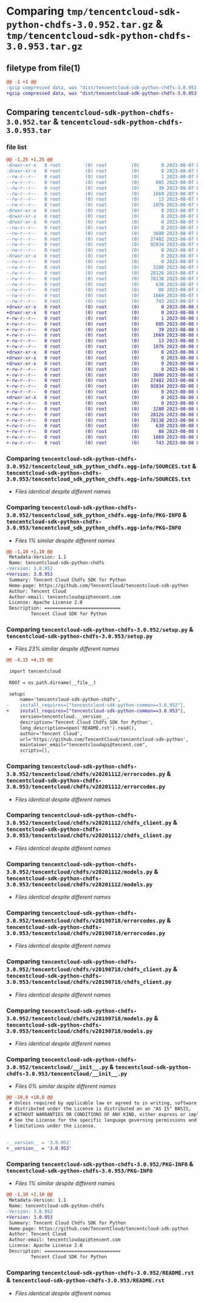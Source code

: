 # Comparing `tmp/tencentcloud-sdk-python-chdfs-3.0.952.tar.gz` & `tmp/tencentcloud-sdk-python-chdfs-3.0.953.tar.gz`

## filetype from file(1)

```diff
@@ -1 +1 @@
-gzip compressed data, was "dist/tencentcloud-sdk-python-chdfs-3.0.952.tar", last modified: Mon Aug  7 08:49:04 2023, max compression
+gzip compressed data, was "dist/tencentcloud-sdk-python-chdfs-3.0.953.tar", last modified: Tue Aug  8 00:20:53 2023, max compression
```

## Comparing `tencentcloud-sdk-python-chdfs-3.0.952.tar` & `tencentcloud-sdk-python-chdfs-3.0.953.tar`

### file list

```diff
@@ -1,25 +1,25 @@
-drwxr-xr-x   0 root         (0) root         (0)        0 2023-08-07 08:49:04.000000 tencentcloud-sdk-python-chdfs-3.0.952/
-drwxr-xr-x   0 root         (0) root         (0)        0 2023-08-07 08:49:04.000000 tencentcloud-sdk-python-chdfs-3.0.952/tencentcloud_sdk_python_chdfs.egg-info/
--rw-r--r--   0 root         (0) root         (0)        1 2023-08-07 08:49:04.000000 tencentcloud-sdk-python-chdfs-3.0.952/tencentcloud_sdk_python_chdfs.egg-info/dependency_links.txt
--rw-r--r--   0 root         (0) root         (0)      685 2023-08-07 08:49:04.000000 tencentcloud-sdk-python-chdfs-3.0.952/tencentcloud_sdk_python_chdfs.egg-info/SOURCES.txt
--rw-r--r--   0 root         (0) root         (0)       39 2023-08-07 08:49:04.000000 tencentcloud-sdk-python-chdfs-3.0.952/tencentcloud_sdk_python_chdfs.egg-info/requires.txt
--rw-r--r--   0 root         (0) root         (0)     1669 2023-08-07 08:49:04.000000 tencentcloud-sdk-python-chdfs-3.0.952/tencentcloud_sdk_python_chdfs.egg-info/PKG-INFO
--rw-r--r--   0 root         (0) root         (0)       13 2023-08-07 08:49:04.000000 tencentcloud-sdk-python-chdfs-3.0.952/tencentcloud_sdk_python_chdfs.egg-info/top_level.txt
--rw-r--r--   0 root         (0) root         (0)     1076 2023-08-07 08:49:04.000000 tencentcloud-sdk-python-chdfs-3.0.952/setup.py
-drwxr-xr-x   0 root         (0) root         (0)        0 2023-08-07 08:49:04.000000 tencentcloud-sdk-python-chdfs-3.0.952/tencentcloud/
-drwxr-xr-x   0 root         (0) root         (0)        0 2023-08-07 08:49:04.000000 tencentcloud-sdk-python-chdfs-3.0.952/tencentcloud/chdfs/
-drwxr-xr-x   0 root         (0) root         (0)        0 2023-08-07 08:49:04.000000 tencentcloud-sdk-python-chdfs-3.0.952/tencentcloud/chdfs/v20201112/
--rw-r--r--   0 root         (0) root         (0)        0 2023-08-07 08:49:04.000000 tencentcloud-sdk-python-chdfs-3.0.952/tencentcloud/chdfs/v20201112/__init__.py
--rw-r--r--   0 root         (0) root         (0)     3600 2023-08-07 08:49:04.000000 tencentcloud-sdk-python-chdfs-3.0.952/tencentcloud/chdfs/v20201112/errorcodes.py
--rw-r--r--   0 root         (0) root         (0)    27402 2023-08-07 08:49:04.000000 tencentcloud-sdk-python-chdfs-3.0.952/tencentcloud/chdfs/v20201112/chdfs_client.py
--rw-r--r--   0 root         (0) root         (0)    92834 2023-08-07 08:49:04.000000 tencentcloud-sdk-python-chdfs-3.0.952/tencentcloud/chdfs/v20201112/models.py
--rw-r--r--   0 root         (0) root         (0)        0 2023-08-07 08:49:04.000000 tencentcloud-sdk-python-chdfs-3.0.952/tencentcloud/chdfs/__init__.py
-drwxr-xr-x   0 root         (0) root         (0)        0 2023-08-07 08:49:04.000000 tencentcloud-sdk-python-chdfs-3.0.952/tencentcloud/chdfs/v20190718/
--rw-r--r--   0 root         (0) root         (0)        0 2023-08-07 08:49:04.000000 tencentcloud-sdk-python-chdfs-3.0.952/tencentcloud/chdfs/v20190718/__init__.py
--rw-r--r--   0 root         (0) root         (0)     3280 2023-08-07 08:49:04.000000 tencentcloud-sdk-python-chdfs-3.0.952/tencentcloud/chdfs/v20190718/errorcodes.py
--rw-r--r--   0 root         (0) root         (0)    28126 2023-08-07 08:49:04.000000 tencentcloud-sdk-python-chdfs-3.0.952/tencentcloud/chdfs/v20190718/chdfs_client.py
--rw-r--r--   0 root         (0) root         (0)    78138 2023-08-07 08:49:04.000000 tencentcloud-sdk-python-chdfs-3.0.952/tencentcloud/chdfs/v20190718/models.py
--rw-r--r--   0 root         (0) root         (0)      630 2023-08-07 08:49:04.000000 tencentcloud-sdk-python-chdfs-3.0.952/tencentcloud/__init__.py
--rw-r--r--   0 root         (0) root         (0)       88 2023-08-07 08:49:04.000000 tencentcloud-sdk-python-chdfs-3.0.952/setup.cfg
--rw-r--r--   0 root         (0) root         (0)     1669 2023-08-07 08:49:04.000000 tencentcloud-sdk-python-chdfs-3.0.952/PKG-INFO
--rw-r--r--   0 root         (0) root         (0)      743 2023-08-07 08:49:04.000000 tencentcloud-sdk-python-chdfs-3.0.952/README.rst
+drwxr-xr-x   0 root         (0) root         (0)        0 2023-08-08 00:20:53.000000 tencentcloud-sdk-python-chdfs-3.0.953/
+drwxr-xr-x   0 root         (0) root         (0)        0 2023-08-08 00:20:53.000000 tencentcloud-sdk-python-chdfs-3.0.953/tencentcloud_sdk_python_chdfs.egg-info/
+-rw-r--r--   0 root         (0) root         (0)        1 2023-08-08 00:20:53.000000 tencentcloud-sdk-python-chdfs-3.0.953/tencentcloud_sdk_python_chdfs.egg-info/dependency_links.txt
+-rw-r--r--   0 root         (0) root         (0)      685 2023-08-08 00:20:53.000000 tencentcloud-sdk-python-chdfs-3.0.953/tencentcloud_sdk_python_chdfs.egg-info/SOURCES.txt
+-rw-r--r--   0 root         (0) root         (0)       39 2023-08-08 00:20:53.000000 tencentcloud-sdk-python-chdfs-3.0.953/tencentcloud_sdk_python_chdfs.egg-info/requires.txt
+-rw-r--r--   0 root         (0) root         (0)     1669 2023-08-08 00:20:53.000000 tencentcloud-sdk-python-chdfs-3.0.953/tencentcloud_sdk_python_chdfs.egg-info/PKG-INFO
+-rw-r--r--   0 root         (0) root         (0)       13 2023-08-08 00:20:53.000000 tencentcloud-sdk-python-chdfs-3.0.953/tencentcloud_sdk_python_chdfs.egg-info/top_level.txt
+-rw-r--r--   0 root         (0) root         (0)     1076 2023-08-08 00:20:52.000000 tencentcloud-sdk-python-chdfs-3.0.953/setup.py
+drwxr-xr-x   0 root         (0) root         (0)        0 2023-08-08 00:20:53.000000 tencentcloud-sdk-python-chdfs-3.0.953/tencentcloud/
+drwxr-xr-x   0 root         (0) root         (0)        0 2023-08-08 00:20:53.000000 tencentcloud-sdk-python-chdfs-3.0.953/tencentcloud/chdfs/
+drwxr-xr-x   0 root         (0) root         (0)        0 2023-08-08 00:20:53.000000 tencentcloud-sdk-python-chdfs-3.0.953/tencentcloud/chdfs/v20201112/
+-rw-r--r--   0 root         (0) root         (0)        0 2023-08-08 00:20:52.000000 tencentcloud-sdk-python-chdfs-3.0.953/tencentcloud/chdfs/v20201112/__init__.py
+-rw-r--r--   0 root         (0) root         (0)     3600 2023-08-08 00:20:52.000000 tencentcloud-sdk-python-chdfs-3.0.953/tencentcloud/chdfs/v20201112/errorcodes.py
+-rw-r--r--   0 root         (0) root         (0)    27402 2023-08-08 00:20:52.000000 tencentcloud-sdk-python-chdfs-3.0.953/tencentcloud/chdfs/v20201112/chdfs_client.py
+-rw-r--r--   0 root         (0) root         (0)    92834 2023-08-08 00:20:52.000000 tencentcloud-sdk-python-chdfs-3.0.953/tencentcloud/chdfs/v20201112/models.py
+-rw-r--r--   0 root         (0) root         (0)        0 2023-08-08 00:20:52.000000 tencentcloud-sdk-python-chdfs-3.0.953/tencentcloud/chdfs/__init__.py
+drwxr-xr-x   0 root         (0) root         (0)        0 2023-08-08 00:20:53.000000 tencentcloud-sdk-python-chdfs-3.0.953/tencentcloud/chdfs/v20190718/
+-rw-r--r--   0 root         (0) root         (0)        0 2023-08-08 00:20:52.000000 tencentcloud-sdk-python-chdfs-3.0.953/tencentcloud/chdfs/v20190718/__init__.py
+-rw-r--r--   0 root         (0) root         (0)     3280 2023-08-08 00:20:52.000000 tencentcloud-sdk-python-chdfs-3.0.953/tencentcloud/chdfs/v20190718/errorcodes.py
+-rw-r--r--   0 root         (0) root         (0)    28126 2023-08-08 00:20:52.000000 tencentcloud-sdk-python-chdfs-3.0.953/tencentcloud/chdfs/v20190718/chdfs_client.py
+-rw-r--r--   0 root         (0) root         (0)    78138 2023-08-08 00:20:52.000000 tencentcloud-sdk-python-chdfs-3.0.953/tencentcloud/chdfs/v20190718/models.py
+-rw-r--r--   0 root         (0) root         (0)      630 2023-08-08 00:20:52.000000 tencentcloud-sdk-python-chdfs-3.0.953/tencentcloud/__init__.py
+-rw-r--r--   0 root         (0) root         (0)       88 2023-08-08 00:20:53.000000 tencentcloud-sdk-python-chdfs-3.0.953/setup.cfg
+-rw-r--r--   0 root         (0) root         (0)     1669 2023-08-08 00:20:53.000000 tencentcloud-sdk-python-chdfs-3.0.953/PKG-INFO
+-rw-r--r--   0 root         (0) root         (0)      743 2023-08-08 00:20:52.000000 tencentcloud-sdk-python-chdfs-3.0.953/README.rst
```

### Comparing `tencentcloud-sdk-python-chdfs-3.0.952/tencentcloud_sdk_python_chdfs.egg-info/SOURCES.txt` & `tencentcloud-sdk-python-chdfs-3.0.953/tencentcloud_sdk_python_chdfs.egg-info/SOURCES.txt`

 * *Files identical despite different names*

### Comparing `tencentcloud-sdk-python-chdfs-3.0.952/tencentcloud_sdk_python_chdfs.egg-info/PKG-INFO` & `tencentcloud-sdk-python-chdfs-3.0.953/tencentcloud_sdk_python_chdfs.egg-info/PKG-INFO`

 * *Files 1% similar despite different names*

```diff
@@ -1,10 +1,10 @@
 Metadata-Version: 1.1
 Name: tencentcloud-sdk-python-chdfs
-Version: 3.0.952
+Version: 3.0.953
 Summary: Tencent Cloud Chdfs SDK for Python
 Home-page: https://github.com/TencentCloud/tencentcloud-sdk-python
 Author: Tencent Cloud
 Author-email: tencentcloudapi@tencent.com
 License: Apache License 2.0
 Description: ============================
         Tencent Cloud SDK for Python
```

### Comparing `tencentcloud-sdk-python-chdfs-3.0.952/setup.py` & `tencentcloud-sdk-python-chdfs-3.0.953/setup.py`

 * *Files 23% similar despite different names*

```diff
@@ -4,15 +4,15 @@
 
 import tencentcloud
 
 ROOT = os.path.dirname(__file__)
 
 setup(
     name='tencentcloud-sdk-python-chdfs',
-    install_requires=["tencentcloud-sdk-python-common==3.0.952"],
+    install_requires=["tencentcloud-sdk-python-common==3.0.953"],
     version=tencentcloud.__version__,
     description='Tencent Cloud Chdfs SDK for Python',
     long_description=open('README.rst').read(),
     author='Tencent Cloud',
     url='https://github.com/TencentCloud/tencentcloud-sdk-python',
     maintainer_email="tencentcloudapi@tencent.com",
     scripts=[],
```

### Comparing `tencentcloud-sdk-python-chdfs-3.0.952/tencentcloud/chdfs/v20201112/errorcodes.py` & `tencentcloud-sdk-python-chdfs-3.0.953/tencentcloud/chdfs/v20201112/errorcodes.py`

 * *Files identical despite different names*

### Comparing `tencentcloud-sdk-python-chdfs-3.0.952/tencentcloud/chdfs/v20201112/chdfs_client.py` & `tencentcloud-sdk-python-chdfs-3.0.953/tencentcloud/chdfs/v20201112/chdfs_client.py`

 * *Files identical despite different names*

### Comparing `tencentcloud-sdk-python-chdfs-3.0.952/tencentcloud/chdfs/v20201112/models.py` & `tencentcloud-sdk-python-chdfs-3.0.953/tencentcloud/chdfs/v20201112/models.py`

 * *Files identical despite different names*

### Comparing `tencentcloud-sdk-python-chdfs-3.0.952/tencentcloud/chdfs/v20190718/errorcodes.py` & `tencentcloud-sdk-python-chdfs-3.0.953/tencentcloud/chdfs/v20190718/errorcodes.py`

 * *Files identical despite different names*

### Comparing `tencentcloud-sdk-python-chdfs-3.0.952/tencentcloud/chdfs/v20190718/chdfs_client.py` & `tencentcloud-sdk-python-chdfs-3.0.953/tencentcloud/chdfs/v20190718/chdfs_client.py`

 * *Files identical despite different names*

### Comparing `tencentcloud-sdk-python-chdfs-3.0.952/tencentcloud/chdfs/v20190718/models.py` & `tencentcloud-sdk-python-chdfs-3.0.953/tencentcloud/chdfs/v20190718/models.py`

 * *Files identical despite different names*

### Comparing `tencentcloud-sdk-python-chdfs-3.0.952/tencentcloud/__init__.py` & `tencentcloud-sdk-python-chdfs-3.0.953/tencentcloud/__init__.py`

 * *Files 0% similar despite different names*

```diff
@@ -10,8 +10,8 @@
 # Unless required by applicable law or agreed to in writing, software
 # distributed under the License is distributed on an "AS IS" BASIS,
 # WITHOUT WARRANTIES OR CONDITIONS OF ANY KIND, either express or implied.
 # See the License for the specific language governing permissions and
 # limitations under the License.
 
 
-__version__ = '3.0.952'
+__version__ = '3.0.953'
```

### Comparing `tencentcloud-sdk-python-chdfs-3.0.952/PKG-INFO` & `tencentcloud-sdk-python-chdfs-3.0.953/PKG-INFO`

 * *Files 1% similar despite different names*

```diff
@@ -1,10 +1,10 @@
 Metadata-Version: 1.1
 Name: tencentcloud-sdk-python-chdfs
-Version: 3.0.952
+Version: 3.0.953
 Summary: Tencent Cloud Chdfs SDK for Python
 Home-page: https://github.com/TencentCloud/tencentcloud-sdk-python
 Author: Tencent Cloud
 Author-email: tencentcloudapi@tencent.com
 License: Apache License 2.0
 Description: ============================
         Tencent Cloud SDK for Python
```

### Comparing `tencentcloud-sdk-python-chdfs-3.0.952/README.rst` & `tencentcloud-sdk-python-chdfs-3.0.953/README.rst`

 * *Files identical despite different names*

